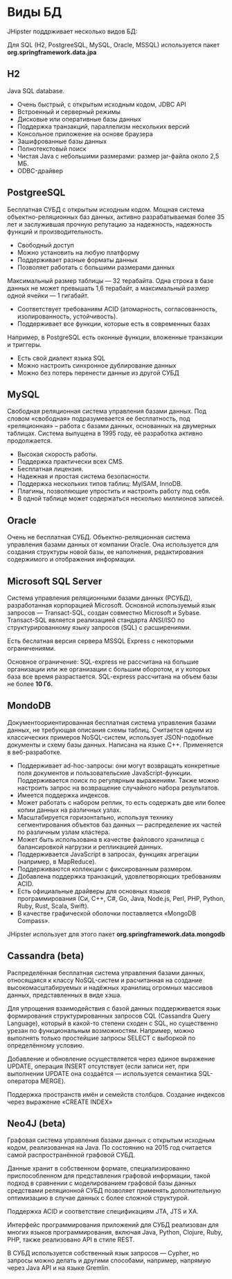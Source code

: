 # Виды БД

JHipster поддрживает несколько видов БД:

Для SQL (H2, PostgreeSQL, MySQL, Oracle, MSSQL) используется пакет **org.springframework.data.jpa**

## H2

Java SQL database.

- Очень быстрый, с открытым исходным кодом, JDBC API
- Встроенный и серверный режимы
- Дисковые или оперативные базы данных
- Поддержка транзакций, параллелизм нескольких версий
- Консольное приложение на основе браузера
- Зашифрованные базы данных
- Полнотекстовый поиск
- Чистая Java с небольшими размерами: размер jar-файла около 2,5 МБ.
- ODBC-драйвер

## PostgreeSQL

Бесплатная СУБД c открытым исходным кодом. Мощная система объектно-реляционных баз данных, активно разрабатываемая более 35 лет и заслужившая прочную репутацию за надежность, надежность функций и производительность.

- Свободный доступ
- Можно установить на любую платформу
- Поддерживает разные форматы данных
- Позволяет работать с большими размерами данных

Максимальный размер таблицы — 32 терабайта. Одна строка в базе данных не может превышать 1,6 терабайт, а максимальный размер одной ячейки — 1 гигабайт.

- Соответствует требованиям ACID (атомарность, согласованность, изолированность, устойчивость).
- Поддерживает все функции, которые есть в современных базах 

Например, в PostgreSQL есть оконные функции, вложенные транзакции и триггеры.

- Есть свой диалект языка SQL
- Можно настроить синхронное дублирование данных
- Можно без потерь перенести данные из другой СУБД

## MySQL

Свободная реляционная система управления базами данных. Под словом «свободная» подразумевается ее бесплатность, под «реляционная» – работа с базами данных, основанных на двумерных таблицах. Система выпущена в 1995 году, её разработка активно продолжается.

- Высокая скорость работы.
- Поддержка практически всех CMS.
- Бесплатная лицензия.
- Надежная и простая система безопасности.
- Поддержка нескольких типов таблиц: MyISAM, InnoDB.
- Плагины, позволяющие упростить и настроить работу под себя.
- В одной таблице может содержаться несколько миллионов записей.

## Oracle

Очень не бесплатная СУБД. Объектно-реляционная система управления базами данных от компании Oracle. Она используется для создания структуры новой базы, ее наполнения, редактирования содержимого и отображения информации.

## Microsoft SQL Server

Система управления реляционными базами данных (РСУБД), разработанная корпорацией Microsoft. Основной используемый язык запросов — Transact-SQL, создан совместно Microsoft и Sybase. Transact-SQL является реализацией стандарта ANSI/ISO по структурированному языку запросов (SQL) с расширениями.

Есть беслатная версия сервера MSSQL Express с некоторыми ограничениями.

Основное ограничение: SQL-express не рассчитана на большие организации или же организации с большим оборотом, и у которых база все время разрастается. SQL-express рассчитана на объем базы не более **10 Гб.**

## MondoDB

Документоориентированная бесплатная система управления базами данных, не требующая описания схемы таблиц. Считается одним из классических примеров NoSQL-систем, использует JSON-подобные документы и схему базы данных. Написана на языке C++. Применяется в веб-разработке.

- Поддерживает ad-hoc-запросы: они могут возвращать конкретные поля документов и пользовательские JavaScript-функции. Поддерживается поиск по регулярным выражениям. Также можно настроить запрос на возвращение случайного набора результатов.
- Имеется поддержка индексов.
- Может работать с набором реплик, то есть содержать две или более копии данных на различных узлах.
- Масштабируется горизонтально, используя технику сегментирования объектов баз данных — распределение их частей по различным узлам кластера.
- Может быть использована в качестве файлового хранилища с балансировкой нагрузки и репликацией данных.
- Поддерживается JavaScript в запросах, функциях агрегации (например, в MapReduce).
- Поддерживаются коллекции с фиксированным размером.
- Добавлена поддержка транзакций, удовлетворяющих требованиям ACID.
- Есть официальные драйверы для основных языков программирования (Си, C++, C#, Go, Java, Node.js, Perl, PHP, Python, Ruby, Rust, Scala, Swift).
- В качестве графической оболочки поставляется «MongoDB Compass».

JHipster использует для этого пакет **org.springframework.data.mongodb**

## Cassandra (beta)

Распределённая бесплатная система управления базами данных, относящаяся к классу NoSQL-систем и расчитанная на создание высокомасштабируемых и надёжных хранилищ огромных массивов данных, представленных в виде хэша.

Для упрощения взаимодействия с базой данных поддерживается язык формирования структурированных запросов CQL (Cassandra Query Language), который в какой-то степени сходен с SQL, но существенно урезан по функциональным возможностям. Например, можно выполнять только простейшие запросы SELECT с выборкой по определённому условию.

Добавление и обновление осуществляется через единое выражение UPDATE, операция INSERT отсутствует (если записи нет, при выполнении UPDATE она создаётся — используется семантика SQL-оператора MERGE).

Поддержка пространств имён и семейств столбцов. Создание индексов через выражение «CREATE INDEX»

## Neo4J (beta)

Графовая система управления базами данных с открытым исходным кодом, реализованная на Java. По состоянию на 2015 год считается самой распространённой графовой СУБД.

Данные хранит в собственном формате, специализированно приспособленном для представления графовой информации, такой подход в сравнении с моделированием графовой базы данных средствами реляционной СУБД позволяет применять дополнительную оптимизацию в случае данных с более сложной структурой.

Поддержка ACID и соответствие спецификациям JTA, JTS и XA.

Интерфейс программирования приложений для СУБД реализован для многих языков программирования, включая Java, Python, Clojure, Ruby, PHP, также реализовано API в стиле REST.

В СУБД используется собственный язык запросов — Cypher, но запросы можно делать и другими способами, например, напрямую через Java API и на языке Gremlin.